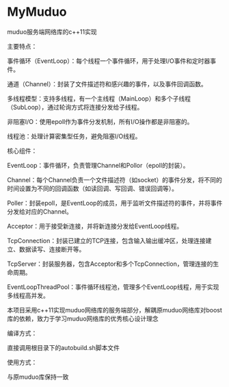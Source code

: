 # MyMuduo
muduo服务端网络库的c++11实现

主要特点：

事件循环（EventLoop）：每个线程一个事件循环，用于处理I/O事件和定时器事件。

通道（Channel）：封装了文件描述符和感兴趣的事件，以及事件回调函数。

多线程模型：支持多线程，有一个主线程（MainLoop）和多个子线程（SubLoop），通过轮询方式将连接分发给子线程。

非阻塞I/O：使用epoll作为事件分发机制，所有I/O操作都是非阻塞的。

线程池：处理计算密集型任务，避免阻塞I/O线程。

核心组件：

EventLoop：事件循环，负责管理Channel和Pollor（epoll的封装）。

Channel：每个Channel负责一个文件描述符（如socket）的事件分发，将不同的时间设置为不同的回调函数（如读回调、写回调、错误回调等）。

Poller：封装epoll，是EventLoop的成员，用于监听文件描述符的事件，并将事件分发给对应的Channel。

Acceptor：用于接受新连接，并将新连接分发给EventLoop线程。

TcpConnection：封装已建立的TCP连接，包含输入输出缓冲区，处理连接建立、数据读写、连接断开等。

TcpServer：封装服务器，包含Acceptor和多个TcpConnection，管理连接的生命周期。

EventLoopThreadPool：事件循环线程池，管理多个EventLoop线程，用于实现多线程高并发。


本项目采用c++11实现muduo网络库的服务端部分，解耦原muduo网络库对boost库的依赖，致力于学习muduo网络库的优秀核心设计理念


编译方式：

直接调用根目录下的autobuild.sh脚本文件

使用方式：

与原muduo库保持一致

